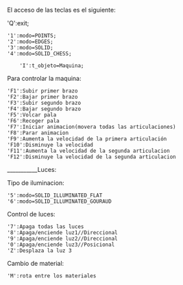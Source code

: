 El acceso de las teclas es el siguiente:

'Q':exit;

	'1':modo=POINTS;
	'2':modo=EDGES;
	'3':modo=SOLID;
	'4':modo=SOLID_CHESS;

        'I':t_objeto=Maquina;

Para controlar la maquina:

	'F1':Subir primer brazo
	'F2':Bajar primer brazo
	'F3':Subir segundo brazo
	'F4':Bajar segundo brazo
	'F5':Volcar pala
	'F6':Recoger pala
	'F7':Iniciar animacion(movera todas las articulaciones)
	'F8':Parar animacion
	'F9':Aumenta la velocidad de la primera articulación
	'F10':Disminuye la velocidad
	'F11':Aumenta la velocidad de la segunda articulacion
	'F12':Disminuye la velocidad de la segunda articulacion

___________Luces:

Tipo de iluminacion:

	'5':modo=SOLID_ILLUMINATED_FLAT
    '6':modo=SOLID_ILLUMINATED_GOURAUD

Control de luces:

	'7':Apaga todas las luces
	'8':Apaga/enciende luz1//Direccional
	'9':Apaga/enciende luz2//Direccional
	'0':Apaga/enciende luz3//Posicional
	'Z':Desplaza la luz 3

Cambio de material:

	'M':rota entre los materiales
